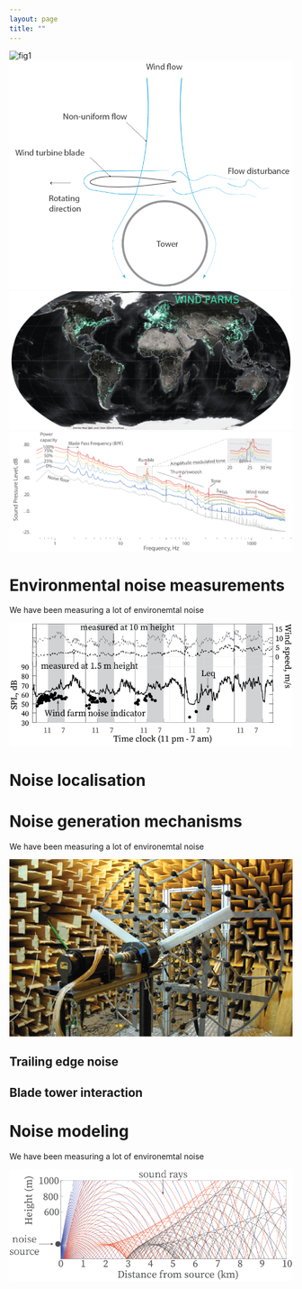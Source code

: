 ```yaml
--- 
layout: page
title: ""
---
```


![fig1](images/Outdoor_setup-01)
![fig1](images/BTI-02.png)
![fig1](images/wf_world_distribution.jpg)
![fig1](images/spectra-12.png)

# Environmental noise measurements 

We have been measuring a lot of environemtal noise

![fig1](images/environmental_noise2.png)


# Noise localisation

# Noise generation mechanisms

We have been measuring a lot of environemtal noise

![fig1](images/wind_model.png)

## Trailing edge noise

## Blade tower interaction

# Noise modeling

We have been measuring a lot of environemtal noise

![fig1](images/noise_modeling.png)

